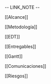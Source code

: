 
-- LINK_NOTE --

[[Alcance]]

[[Metodología]]

[[EDT]]

[[Entregables]]

[[Gantt]]

[[Comunicaciones]] 

[[Riesgos]]